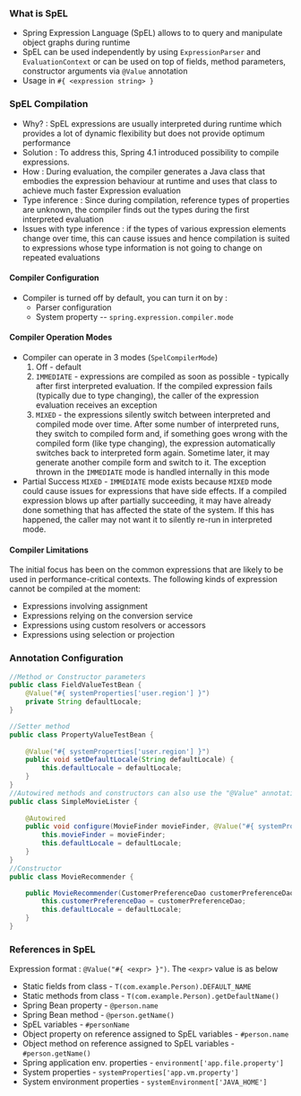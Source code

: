 ### What is SpEL
- Spring Expression Language (SpEL) allows to to query and manipulate object graphs during runtime
- SpEL can be used independently by using `ExpressionParser` and `EvaluationContext` or can be used on top of fields, method parameters, constructor arguments via `@Value` annotation
- Usage in `#{ <expression string> }`

### SpEL Compilation
- Why? : SpEL expressions are usually interpreted during runtime which provides a lot of dynamic flexibility but does not provide optimum performance
- Solution : To address this, Spring 4.1 introduced possibility to compile expressions. 
- How : During evaluation, the compiler generates a Java class that embodies the expression behaviour at runtime and uses that class to achieve much faster Expression evaluation
- Type inference : Since during compilation, reference types of properties are unknown, the compiler finds out the types during the first interpreted evaluation
- Issues with type inference : if the types of various expression elements change over time, this can cause issues and hence compilation is suited to expressions whose type information is not going to change on repeated evaluations

#### Compiler Configuration
- Compiler is turned off by default, you can turn it on by : 
	- Parser configuration
	- System property -- `spring.expression.compiler.mode`

#### Compiler Operation Modes
- Compiler can operate in 3 modes (`SpelCompilerMode`)
	1. Off - default
	2. `IMMEDIATE` - expressions are compiled as soon as possible - typically after first interpreted evaluation. If the compiled expression fails (typically due to type changing), the caller of the expression evaluation receives an exception
	3. `MIXED` - the expressions silently switch between interpreted and compiled mode over time. After some number of interpreted runs, they switch to compiled form and, if something goes wrong with the compiled form (like type changing), the expression automatically switches back to interpreted form again. Sometime later, it may generate another compile form and switch to it. The exception thrown in the `IMMEDIATE` mode is handled internally in this mode
- Partial Success `MIXED` - `IMMEDIATE` mode exists because `MIXED` mode could cause issues for expressions that have side effects. If a compiled expression blows up after partially succeeding, it may have already done something that has affected the state of the system. If this has happened, the caller may not want it to silently re-run in interpreted mode.

#### Compiler Limitations
The initial focus has been on the common expressions that are likely to be used in performance-critical contexts. The following kinds of expression cannot be compiled at the moment:
- Expressions involving assignment
- Expressions relying on the conversion service
- Expressions using custom resolvers or accessors
- Expressions using selection or projection

### Annotation Configuration
```java
//Method or Constructor parameters
public class FieldValueTestBean { 
	@Value("#{ systemProperties['user.region'] }") 
	private String defaultLocale;
}

//Setter method
public class PropertyValueTestBean { 
	
	@Value("#{ systemProperties['user.region'] }") 
	public void setDefaultLocale(String defaultLocale) { 
		this.defaultLocale = defaultLocale; 
	}
}
//Autowired methods and constructors can also use the "@Value" annotation
public class SimpleMovieLister { 
	
	@Autowired 
	public void configure(MovieFinder movieFinder, @Value("#{ systemProperties['user.region'] }") String defaultLocale) { 
		this.movieFinder = movieFinder; 
		this.defaultLocale = defaultLocale; 
	}
}
//Constructor
public class MovieRecommender {

	public MovieRecommender(CustomerPreferenceDao customerPreferenceDao, @Value("#{systemProperties['user.country']}") String defaultLocale) { 		
		this.customerPreferenceDao = customerPreferenceDao; 
		this.defaultLocale = defaultLocale; 
	}
}
```

### References in SpEL
Expression format : `@Value("#{ <expr> }")`. The `<expr>` value is as below
- Static fields from class - `T(com.example.Person).DEFAULT_NAME`
- Static methods from class - `T(com.example.Person).getDefaultName()`
- Spring Bean property - `@person.name`
- Spring Bean method - `@person.getName()`
- SpEL variables - `#personName`
- Object property on reference assigned to SpEL variables - `#person.name`
- Object method on reference assigned to SpEL variables - `#person.getName()`
- Spring application env. properties - `environment['app.file.property']`
- System properties - `systemProperties['app.vm.property']`
- System environment properties - `systemEnvironment['JAVA_HOME']`